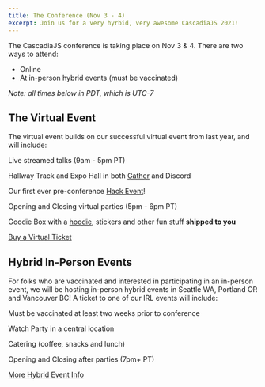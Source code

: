 ```yaml
---
title: The Conference (Nov 3 - 4)
excerpt: Join us for a very hyrbid, very awesome CascadiaJS 2021!
---
```

The CascadiaJS conference is taking place on Nov 3 & 4. There are two ways to attend: 

- Online
- At in-person hybrid events (must be vaccinated)

*Note: all times below in PDT, which is UTC-7*

## The Virtual Event

The virtual event builds on our successful virtual event from last year, and will include:

<i class="fas fa-tv-retro"></i> Live streamed talks (9am - 5pm PT)

<i class="fas fa-handshake"></i> Hallway Track and Expo Hall in both [Gather](https://gather.town) and Discord

<i class="fas fa-gamepad"></i> Our first ever pre-conference [Hack Event](/hack-day)!

<i class="fas fa-turntable"></i> Opening and Closing virtual parties (5pm - 6pm PT)

<i class="fas fa-gifts"></i> Goodie Box with a [hoodie](/hoodie-fit-guide), stickers and other fun stuff **shipped to you**

<div class="cta"><a href="/tickets" aria-label="Buy Tickets">Buy a Virtual Ticket</a></div>

## Hybrid In-Person Events

For folks who are vaccinated and interested in participating in an in-person event, we will be hosting in-person hybrid events in Seattle WA, Portland OR and Vancouver BC! A ticket to one of our IRL events will include:

<i class="fas fa-file-medical"></i> Must be vaccinated at least two weeks prior to conference

<i class="fas fa-users-class"></i> Watch Party in a central location

<i class="fas fa-coffee"></i> Catering (coffee, snacks and lunch)

<i class="fas fa-microphone-stand"></i> Opening and Closing after parties (7pm+ PT)

<div class="cta secondary"><a href="/conf/hybrid" aria-label="Learn more about hybrid events">More Hybrid Event Info</a></div>

